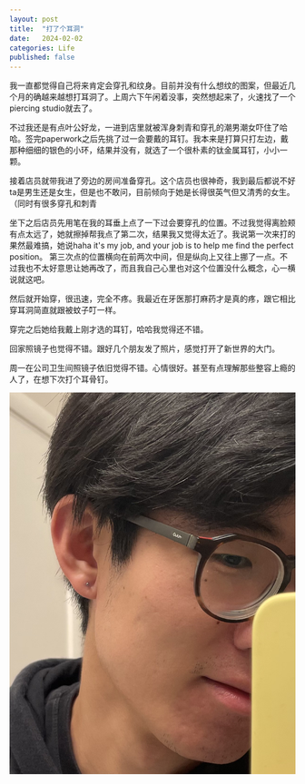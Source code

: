 ```yaml
---
layout: post
title:  "打了个耳洞"
date:   2024-02-02
categories: Life
published: false
---
```


我一直都觉得自己将来肯定会穿孔和纹身。目前并没有什么想纹的图案，但最近几个月的确越来越想打耳洞了。上周六下午闲着没事，突然想起来了，火速找了一个piercing studio就去了。

不过我还是有点叶公好龙，一进到店里就被浑身刺青和穿孔的潮男潮女吓住了哈哈。签完paperwork之后先挑了过一会要戴的耳钉。我本来是打算只打左边，戴那种细细的银色的小环，结果并没有，就选了一个很朴素的钛金属耳钉，小小一颗。

接着店员就带我进了旁边的房间准备穿孔。这个店员也很神奇，我到最后都说不好ta是男生还是女生，但是也不敢问，目前倾向于她是长得很英气但又清秀的女生。（同时有很多穿孔和刺青

坐下之后店员先用笔在我的耳垂上点了一下过会要穿孔的位置。不过我觉得离脸颊有点太远了，她就擦掉帮我点了第二次，结果我又觉得太近了。我说第一次来打的果然最难搞，她说haha it's my job, and your job is to help me find the perfect position。
第三次点的位置横向在前两次中间，但是纵向上又往上挪了一点。不过我也不太好意思让她再改了，而且我自己心里也对这个位置没什么概念，心一横说就这吧。

然后就开始穿，很迅速，完全不疼。我最近在牙医那打麻药才是真的疼，跟它相比穿耳洞简直就跟被蚊子叮一样。

穿完之后她给我戴上刚才选的耳钉，哈哈我觉得还不错。

回家照镜子也觉得不错。跟好几个朋友发了照片，感觉打开了新世界的大门。

周一在公司卫生间照镜子依旧觉得不错。心情很好。甚至有点理解那些整容上瘾的人了，在想下次打个耳骨钉。

![pic](/image/piercing.jpg)


